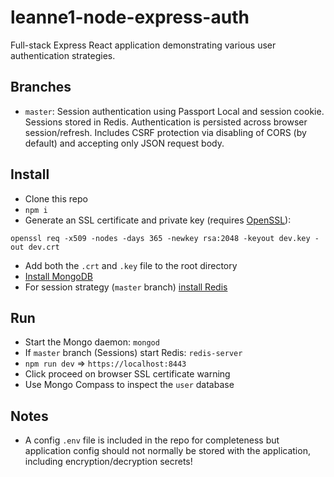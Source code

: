 # leanne1-node-express-auth

Full-stack Express React application demonstrating various user authentication strategies.

## Branches

- `master`: Session authentication using Passport Local and session cookie. Sessions stored in Redis. Authentication is persisted across browser session/refresh. Includes CSRF protection via disabling of CORS (by default) and accepting only JSON request body.


## Install

- Clone this repo
- `npm i`
- Generate an SSL certificate and private key (requires [OpenSSL](https://www.openssl.org/)):
```
openssl req -x509 -nodes -days 365 -newkey rsa:2048 -keyout dev.key -out dev.crt
```
- Add both the `.crt` and `.key` file to the root directory
- [Install MongoDB](https://docs.mongodb.com/manual/tutorial/install-mongodb-on-os-x/)
- For session strategy (`master` branch) [install Redis](https://1upnote.me/post/2018/06/install-config-redis-on-mac-homebrew/)

## Run
- Start the Mongo daemon: `mongod`
- If `master` branch (Sessions) start Redis: `redis-server`
- `npm run dev` => `https://localhost:8443`
- Click proceed on browser SSL certificate warning
- Use Mongo Compass to inspect the `user` database


## Notes

- A config `.env` file is included in the repo for completeness but application config should not
normally be stored with the application, including encryption/decryption secrets!
